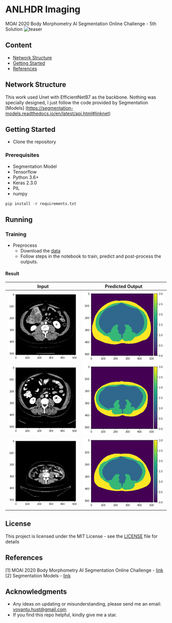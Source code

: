 # ANLHDR Imaging
MOAI 2020 Body Morphometry AI Segmentation Online Challenge - 5th Solution
![teaser](teaser/HDRI.png)
## Content
- [Network Structure](#anl-hdri)
- [Getting Started](#getting-tarted)
- [References](#references)

## Network Structure
This work used Unet with EfficientNetB7 as the backbone. Nothing was specially designed, I just follow the code provided by Segmentation [Models] (https://segmentation-models.readthedocs.io/en/latest/api.html#linknet)

## Getting Started

- Clone the repository

### Prerequisites
- Segmentation Model
- Tensorflow
- Python 3.6+
- Keras 2.3.0
- PIL
- numpy

```python
pip install -r requirements.txt
```

## Running
### Training 
- Preprocess
    - Download the [data](https://drive.google.com/file/d/1ji0D1r71jLMl8qoGgx2X03BXHLqHPEKw/view?usp=sharing) 
    - Follow steps in the notebook to train, predict and post-process the outputs.

#### Result
Input            |  Predicted Output
:---------------:|:------------------:
![](rs/01_inp.png)  |  ![](rs/01.png)
![](rs/02_inp.png)  |  ![](rs/02.png)
![](rs/03_inp.png)  |  ![](rs/03.png)

## License

This project is licensed under the MIT License - see the [LICENSE](https://github.com/tuvovan/ANL-HDRI/blob/master/LICENSE) file for details

## References
[1] MOAI 2020 Body Morphometry AI Segmentation Online Challenge - [link](https://www.kaggle.com/c/body-morphometry-for-sarcopenia/data)
[2] Segmentation Models - [link](https://segmentation-models.readthedocs.io/en/latest/api.html#linknet)

## Acknowledgments
- Any ideas on updating or misunderstanding, please send me an email: <vovantu.hust@gmail.com>
- If you find this repo helpful, kindly give me a star.

